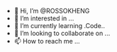 - 👋 Hi, I’m @ROSSOKHENG
- 👀 I’m interested in ...
- 🌱 I’m currently learning .Code..
- 💞️ I’m looking to collaborate on ...
- 📫 How to reach me ...

<!---
ROSSOKHENG/ROSSOKHENG is a ✨ special ✨ repository because its `README.md` (this file) appears on your GitHub profile.
You can click the Preview link to take a look at your changes.
--->
